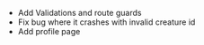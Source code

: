 
 * Add Validations and route guards
 * Fix bug where it crashes with invalid creature id
 * Add profile page
